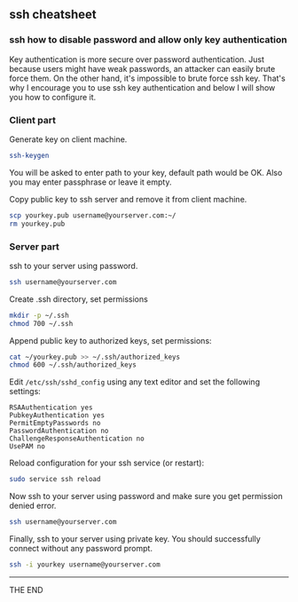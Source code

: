 ## ssh cheatsheet

### ssh how to disable password and allow only key authentication

Key authentication is more secure over password authentication. Just because
users might have weak passwords, an attacker can easily brute force them. On
the other hand, it's impossible to brute force ssh key. That's why I encourage
you to use ssh key authentication and below I will show you how to configure
it.

### Client part

Generate key on client machine.

```bash
ssh-keygen
```

You will be asked to enter path to your key, default path would be OK. Also
you may enter passphrase or leave it empty.

Copy public key to ssh server and remove it from client machine.

```bash
scp yourkey.pub username@yourserver.com:~/
rm yourkey.pub
```

### Server part

ssh to your server using password.

```bash
ssh username@yourserver.com
```

Create .ssh directory, set permissions

```bash
mkdir -p ~/.ssh
chmod 700 ~/.ssh
```

Append public key to authorized keys, set permissions:

```bash
cat ~/yourkey.pub >> ~/.ssh/authorized_keys
chmod 600 ~/.ssh/authorized_keys
```

Edit `/etc/ssh/sshd_config` using any text editor and set the following
settings:

```config
RSAAuthentication yes
PubkeyAuthentication yes
PermitEmptyPasswords no
PasswordAuthentication no
ChallengeResponseAuthentication no
UsePAM no
```

Reload configuration for your ssh service (or restart):

```bash
sudo service ssh reload
```

Now ssh to your server using password and make sure you get permission denied
error.

```bash
ssh username@yourserver.com
```

Finally, ssh to your server using private key. You should successfully connect
without any password prompt.

```bash
ssh -i yourkey username@yourserver.com
```

---

THE END
